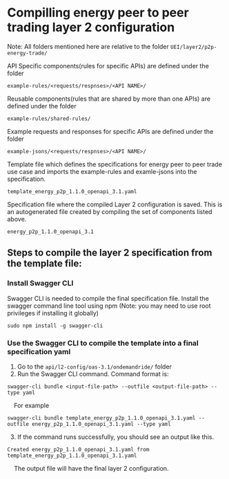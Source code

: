 # Compilling energy peer to peer trading layer 2 configuration

Note: All folders mentioned here are relative to the folder ``` UEI/layer2/p2p-energy-trade/ ```

API Specific components(rules for specific APIs) are defined under the folder

```
example-rules/<requests/respnses>/<API NAME>/
```

Reusable components(rules that are shared by more than one APIs) are defined under the folder

```
example-rules/shared-rules/
```

Example requests and responses for specific APIs are defined under the folder

```
example-jsons/<requests/respnses>/<API NAME>/
```

Template file which defines the specifications for energy peer to peer trade use case and imports the example-rules and examle-jsons into the specification.
```
template_energy_p2p_1.1.0_openapi_3.1.yaml
```

Specification file where the compiled Layer 2 configuration is saved. This is an autogenerated file created by compiling the set of components listed above.
```
energy_p2p_1.1.0_openapi_3.1
```

## Steps to compile the layer 2 specification from the template file:

### Install Swagger CLI
Swagger CLI is needed to compile the final specification file. Install the swagger command line tool using npm (Note: you may need to use root privileges if installing it globally)

```
sudo npm install -g swagger-cli
```

### Use the Swagger CLI to compile the template into a final specification yaml
1. Go to the ``` api/l2-config/oas-3.1/ondemandride/ ``` folder
2. Run the Swagger CLI command. Command format is:
```
swagger-cli bundle <input-file-path> --outfile <output-file-path> --type yaml
```
&nbsp;&nbsp;&nbsp;&nbsp;For example
```
swagger-cli bundle template_energy_p2p_1.1.0_openapi_3.1.yaml --outfile energy_p2p_1.1.0_openapi_3.1.yaml --type yaml
```
3. If the command runs successfully, you should see an output like this.
```
Created energy_p2p_1.1.0_openapi_3.1.yaml from template_energy_p2p_1.1.0_openapi_3.1.yaml
```
&nbsp;&nbsp;&nbsp;&nbsp;The output file will have the final layer 2 configuration.
